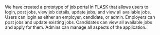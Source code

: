 We have created a prototype of job portal in FLASK that allows users to login, post jobs, view job details, update jobs, and view all available jobs. Users can login as either an employer, candidate, or admin. Employers can post jobs and update existing jobs. Candidates can view all available jobs and apply for them. Admins can manage all aspects of the application.

